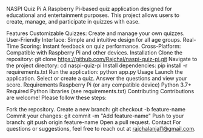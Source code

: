 NASPI Quiz Pi
A Raspberry Pi-based quiz application designed for educational and entertainment purposes. This project allows users to create, manage, and participate in quizzes with ease.

Features
Customizable Quizzes: Create and manage your own quizzes.
User-Friendly Interface: Simple and intuitive design for all age groups.
Real-Time Scoring: Instant feedback on quiz performance.
Cross-Platform: Compatible with Raspberry Pi and other devices.
Installation
Clone the repository:
git clone https://github.com/Rajchal/naspi-quiz-pi.git
Navigate to the project directory:
cd naspi-quiz-pi
Install dependencies:
pip install -r requirements.txt
Run the application:
python app.py
Usage
Launch the application.
Select or create a quiz.
Answer the questions and view your score.
Requirements
Raspberry Pi (or any compatible device)
Python 3.7+
Required Python libraries (see requirements.txt)
Contributing
Contributions are welcome! Please follow these steps:

Fork the repository.
Create a new branch:
git checkout -b feature-name
Commit your changes:
git commit -m "Add feature-name"
Push to your branch:
git push origin feature-name
Open a pull request.
Contact
For questions or suggestions, feel free to reach out at rajchalanjal1@gmail.com.
